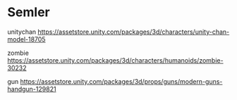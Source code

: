 # Semler
unitychan
https://assetstore.unity.com/packages/3d/characters/unity-chan-model-18705

zombie
https://assetstore.unity.com/packages/3d/characters/humanoids/zombie-30232

gun
https://assetstore.unity.com/packages/3d/props/guns/modern-guns-handgun-129821

